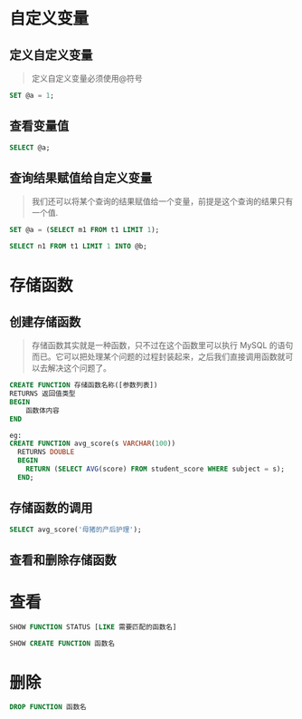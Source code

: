 # 自定义变量

## 定义自定义变量

> 定义自定义变量必须使用@符号

```sql
SET @a = 1;
```

## 查看变量值

```sql
SELECT @a;
```

## 查询结果赋值给自定义变量

> 我们还可以将某个查询的结果赋值给一个变量，前提是这个查询的结果只有一个值.

```sql
SET @a = (SELECT m1 FROM t1 LIMIT 1);

SELECT n1 FROM t1 LIMIT 1 INTO @b;
```

# 存储函数

## 创建存储函数

> 存储函数其实就是一种函数，只不过在这个函数里可以执行 MySQL 的语句而已。它可以把处理某个问题的过程封装起来，之后我们直接调用函数就可以去解决这个问题了。

```sql
CREATE FUNCTION 存储函数名称([参数列表])
RETURNS 返回值类型
BEGIN
    函数体内容
END

eg:
CREATE FUNCTION avg_score(s VARCHAR(100))
  RETURNS DOUBLE
  BEGIN
    RETURN (SELECT AVG(score) FROM student_score WHERE subject = s);
  END;
```

## 存储函数的调用

```sql
SELECT avg_score('母猪的产后护理');
```

## 查看和删除存储函数

# 查看

```sql
SHOW FUNCTION STATUS [LIKE 需要匹配的函数名]

SHOW CREATE FUNCTION 函数名
```

# 删除

```sql
DROP FUNCTION 函数名
```
